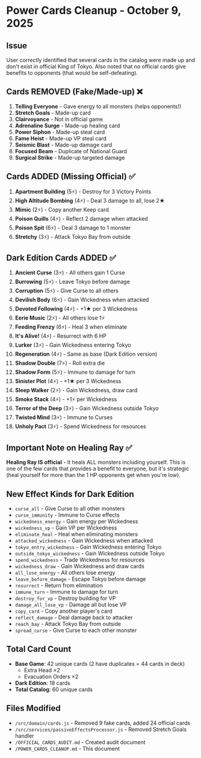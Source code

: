 # Power Cards Cleanup - October 9, 2025

## Issue
User correctly identified that several cards in the catalog were made up and don't exist in official King of Tokyo. Also noted that no official cards give benefits to opponents (that would be self-defeating).

## Cards REMOVED (Fake/Made-up) ❌
1. **Telling Everyone** - Gave energy to all monsters (helps opponents!)
2. **Stretch Goals** - Made-up card
3. **Clairvoyance** - Not in official game
4. **Adrenaline Surge** - Made-up healing card
5. **Power Siphon** - Made-up steal card
6. **Fame Heist** - Made-up VP steal card
7. **Seismic Blast** - Made-up damage card
8. **Focused Beam** - Duplicate of National Guard
9. **Surgical Strike** - Made-up targeted damage

## Cards ADDED (Missing Official) ✅
1. **Apartment Building** (5⚡) - Destroy for 3 Victory Points
2. **High Altitude Bombing** (4⚡) - Deal 3 damage to all, lose 2★
3. **Mimic** (2⚡) - Copy another Keep card
4. **Poison Quills** (4⚡) - Reflect 2 damage when attacked
5. **Poison Spit** (6⚡) - Deal 3 damage to 1 monster
6. **Stretchy** (3⚡) - Attack Tokyo Bay from outside

## Dark Edition Cards ADDED ✅
1. **Ancient Curse** (3⚡) - All others gain 1 Curse
2. **Burrowing** (5⚡) - Leave Tokyo before damage
3. **Corruption** (5⚡) - Give Curse to all others
4. **Devilish Body** (6⚡) - Gain Wickedness when attacked
5. **Devoted Following** (4⚡) - +1★ per 3 Wickedness
6. **Eerie Music** (2⚡) - All others lose 1⚡
7. **Feeding Frenzy** (6⚡) - Heal 3 when eliminate
8. **It's Alive!** (4⚡) - Resurrect with 6 HP
9. **Lurker** (3⚡) - Gain Wickedness entering Tokyo
10. **Regeneration** (4⚡) - Same as base (Dark Edition version)
11. **Shadow Double** (7⚡) - Roll extra die
12. **Shadow Form** (5⚡) - Immune to damage for turn
13. **Sinister Plot** (4⚡) - +1★ per 3 Wickedness  
14. **Sleep Walker** (2⚡) - Gain Wickedness, draw card
15. **Smoke Stack** (4⚡) - +1⚡ per Wickedness
16. **Terror of the Deep** (3⚡) - Gain Wickedness outside Tokyo
17. **Twisted Mind** (3⚡) - Immune to Curses
18. **Unholy Pact** (3⚡) - Spend Wickedness for resources

## Important Note on Healing Ray ✅
**Healing Ray IS official** - It heals ALL monsters including yourself. This is one of the few cards that provides a benefit to everyone, but it's strategic (heal yourself for more than the 1 HP opponents get when you're low).

## New Effect Kinds for Dark Edition
- `curse_all` - Give Curse to all other monsters
- `curse_immunity` - Immune to Curse effects
- `wickedness_energy` - Gain energy per Wickedness
- `wickedness_vp` - Gain VP per Wickedness
- `eliminate_heal` - Heal when eliminating monsters
- `attacked_wickedness` - Gain Wickedness when attacked
- `tokyo_entry_wickedness` - Gain Wickedness entering Tokyo
- `outside_tokyo_wickedness` - Gain Wickedness outside Tokyo
- `spend_wickedness` - Trade Wickedness for resources
- `wickedness_draw` - Gain Wickedness and draw cards
- `all_lose_energy` - All others lose energy
- `leave_before_damage` - Escape Tokyo before damage
- `resurrect` - Return from elimination
- `immune_turn` - Immune to damage for turn
- `destroy_for_vp` - Destroy building for VP
- `damage_all_lose_vp` - Damage all but lose VP
- `copy_card` - Copy another player's card
- `reflect_damage` - Deal damage back to attacker
- `reach_bay` - Attack Tokyo Bay from outside
- `spread_curse` - Give Curse to each other monster

## Total Card Count
- **Base Game**: 42 unique cards (2 have duplicates = 44 cards in deck)
  - Extra Head ×2
  - Evacuation Orders ×2
- **Dark Edition**: 18 cards
- **Total Catalog**: 60 unique cards

## Files Modified
- `/src/domain/cards.js` - Removed 9 fake cards, added 24 official cards
- `/src/services/passiveEffectsProcessor.js` - Removed Stretch Goals handler
- `/OFFICIAL_CARDS_AUDIT.md` - Created audit document
- `/POWER_CARDS_CLEANUP.md` - This document
